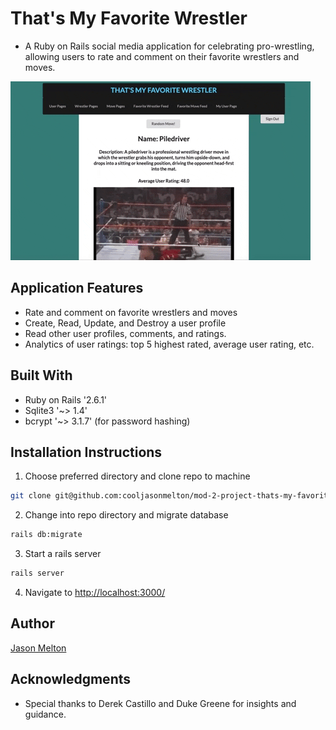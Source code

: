 # That's My Favorite Wrestler
* A Ruby on Rails social media application for celebrating pro-wrestling, allowing users to rate and comment on their favorite wrestlers and moves.

![demo-of-app](https://github.com/cooljasonmelton/mod-2-project-thats-my-favorite-wrestler/blob/master/Animated%20GIF-downsized_large.gif?raw=true)​

## Application Features
* Rate and comment on favorite wrestlers and moves​​
* Create, Read, Update, and Destroy a user profile
* Read other user profiles, comments, and ratings.
* Analytics of user ratings: top 5 highest rated, average user rating, etc.

## Built With​
* Ruby on Rails '2.6.1'
* Sqlite3 '~> 1.4'
* bcrypt '~> 3.1.7' (for password hashing)
​
## Installation Instructions
1. Choose preferred directory and clone repo to machine
```bash
git clone git@github.com:cooljasonmelton/mod-2-project-thats-my-favorite-wrestler.git
```
2. Change into repo directory and migrate database
```bash
rails db:migrate
```
3. Start a rails server
```bash
rails server
```
4. Navigate to <a href='http://localhost:3000/'> http://localhost:3000/ </a>
​​
## Author
<a href='https://github.com/cooljasonmelton'> Jason Melton</a>

## Acknowledgments
* Special thanks to Derek Castillo and Duke Greene for insights and guidance.




